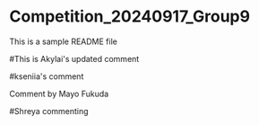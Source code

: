 # Competition_20240917_Group9
This is a sample README file

#This is Akylai's updated comment

#kseniia's comment

Comment by Mayo Fukuda

#Shreya commenting
